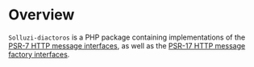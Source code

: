 # Overview

`Solluzi-diactoros` is a PHP package containing implementations of the
[PSR-7 HTTP message interfaces](https://www.php-fig.org/psr/psr-7/),
as well as the [PSR-17 HTTP message factory interfaces](https://www.php-fig.org/psr/psr-17/).
